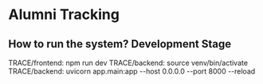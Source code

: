 # Alumni Tracking 
## How to run the system? Development Stage
TRACE/frontend: npm run dev
TRACE/backend: source venv/bin/activate
TRACE/backend: uvicorn app.main:app --host 0.0.0.0 --port 8000 --reload